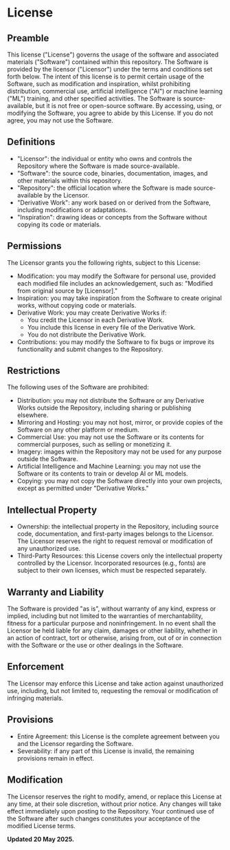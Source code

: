 # License

## Preamble

This license ("License") governs the usage of the software and associated materials ("Software") contained within
this repository. The Software is provided by the licensor ("Licensor") under the terms and conditions set forth
below. The intent of this license is to permit certain usage of the Software, such as modification and inspiration,
whilst prohibiting distribution, commercial use, artificial intelligence ("AI") or machine learning ("ML") training,
and other specified activities. The Software is source-available, but it is not free or open-source software. By
accessing, using, or modifying the Software, you agree to abide by this License. If you do not agree, you may not
use the Software.

## Definitions

- "Licensor": the individual or entity who owns and controls the Repository where the Software is made source-available.
- "Software": the source code, binaries, documentation, images, and other materials within this repository.
- "Repository": the official location where the Software is made source-available by the Licensor.
- "Derivative Work": any work based on or derived from the Software, including modifications or adaptations.
- "Inspiration": drawing ideas or concepts from the Software without copying its code or materials.

## Permissions

The Licensor grants you the following rights, subject to this License:

- Modification: you may modify the Software for personal use, provided each modified file includes an acknowledgement,
  such as: "Modified from original source by [Licensor]."
- Inspiration: you may take inspiration from the Software to create original works, without copying code or materials.
- Derivative Work: you may create Derivative Works if:
    - You credit the Licensor in each Derivative Work.
    - You include this license in every file of the Derivative Work.
    - You do not distribute the Derivative Work.
- Contributions: you may modify the Software to fix bugs or improve its functionality and submit changes to the
  Repository.

## Restrictions

The following uses of the Software are prohibited:

- Distribution: you may not distribute the Software or any Derivative Works outside the Repository, including sharing
  or publishing elsewhere.
- Mirroring and Hosting: you may not host, mirror, or provide copies of the Software on any other platform or medium.
- Commercial Use: you may not use the Software or its contents for commercial purposes, such as selling or monetizing it.
- Imagery: images within the Repository may not be used for any purpose outside the Software.
- Artificial Intelligence and Machine Learning: you may not use the Software or its contents to train or develop AI or ML
  models.
- Copying: you may not copy the Software directly into your own projects, except as permitted under "Derivative Works."

## Intellectual Property

- Ownership: the intellectual property in the Repository, including source code, documentation, and first-party images
  belongs to the Licensor. The Licensor reserves the right to request removal or modification of any unauthorized use.
- Third-Party Resources: this License covers only the intellectual property controlled by the Licensor. Incorporated
  resources (e.g., fonts) are subject to their own licenses, which must be respected separately.

## Warranty and Liability

The Software is provided "as is", without warranty of any kind, express or implied, including but not limited to the
warranties of merchantability, fitness for a particular purpose and noninfringement. In no event shall the Licensor be
held liable for any claim, damages or other liability, whether in an action of contract, tort or otherwise, arising from,
out of or in connection with the Software or the use or other dealings in the Software.

## Enforcement

The Licensor may enforce this License and take action against unauthorized use, including, but not limited to, requesting
the removal or modification of infringing materials.

## Provisions

- Entire Agreement: this License is the complete agreement between you and the Licensor regarding the Software.
- Severability: if any part of this License is invalid, the remaining provisions remain in effect.

## Modification

The Licensor reserves the right to modify, amend, or replace this License at any time, at their sole discretion, without
prior notice. Any changes will take effect immediately upon posting to the Repository. Your continued use of the Software
after such changes constitutes your acceptance of the modified License terms.

**Updated 20 May 2025.**